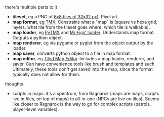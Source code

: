 
there's multiple parts to it
- **tileset**, eg a PNG of [6x8 tiles of 32x32 px](https://opengameart.org/content/terrain-transitions)). Pixel art.
- **map format**, eg [TMX](http://doc.mapeditor.org/en/latest/reference/tmx-map-format/). Constrains what a "map" is (square vs hexa grid, layers, what tile from the tileset goes where, which tile is walkable).
- **map loader**, eg [PyTMX](https://github.com/bitcraft/PyTMX) and [Mr Figs' loader](https://github.com/joereynolds/Mr-Figs/blob/master/src/level_editor.py). Understands map format. Outputs a python object.
- **map renderer**, eg via pygame or pyglet from the object output by the loader.
- **map saver**, converts python object to a file in map format.
- **map editor**, eg [Tiled Map Editor](http://www.mapeditor.org/). Includes a map loader, renderer, and saver. Can have convenience tools like brush and templates and such. Ultimately, these tools don't get saved into the map, since the format typically does not allow for them.

thoughts
- scripts in maps: it's a spectrum, from Ragnarok (maps are maps, scripts live in files, on top of maps) to all-in-one (NPCs are live on tiles). Seems like closer to Ragnarok is the way to go for complex scripts (patrols, player-level variables).
